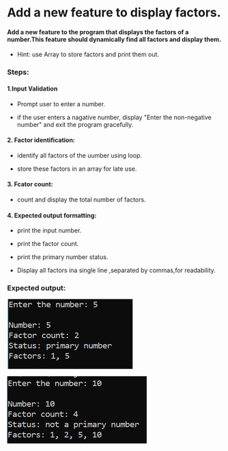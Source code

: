 # Add a new feature to display factors.

#### Add a new feature to the program that displays the factors of a number.This feature should dynamically find all factors and display them.

- Hint: use Array to store factors and print them out.

### Steps:
 
 #### 1.Input Validation

 - Prompt user to enter a number.

 - if the user enters a nagative number, display "Enter the non-negative number" and exit the program gracefully.

 #### 2. Factor identification:
 - identify all factors of the uumber using loop.

 - store these factors in an array for late use.

 #### 3. Fcator count:

 - count and display the total number of factors.

 #### 4. Expected output formatting:

 - print the input number.

 - print the factor count.

 - print the primary number status.

 - Display all factors ina single line ,separated by commas,for readability.

 ### Expected output:

 ![exepected output 1](./Images/2-1.jpg)

 ![exepected output 2](./Images/2-2.jpg)


